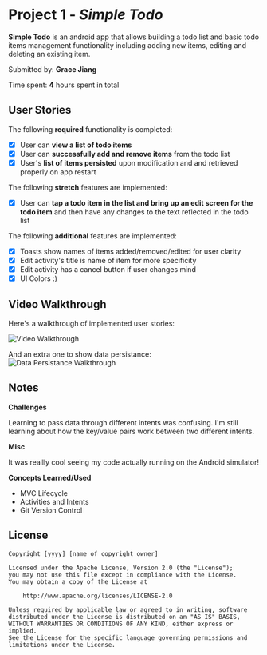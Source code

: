 # Project 1 - *Simple Todo*

**Simple Todo** is an android app that allows building a todo list and basic todo items management functionality including adding new items, editing and deleting an existing item.

Submitted by: **Grace Jiang**

Time spent: **4** hours spent in total

## User Stories

The following **required** functionality is completed:

* [X] User can **view a list of todo items**
* [X] User can **successfully add and remove items** from the todo list
* [X] User's **list of items persisted** upon modification and and retrieved properly on app restart

The following **stretch** features are implemented:

* [X] User can **tap a todo item in the list and bring up an edit screen for the todo item** and then have any changes to the text reflected in the todo list

The following **additional** features are implemented:

* [X] Toasts show names of items added/removed/edited for user clarity
* [X] Edit activity's title is name of item for more specificity
* [X] Edit activity has a cancel button if user changes mind
* [X] UI Colors :)

## Video Walkthrough

Here's a walkthrough of implemented user stories:

<img src='demo.gif' title='Video Walkthrough' width='' alt='Video Walkthrough' />

And an extra one to show data persistance:
<img src='data-persistance.gif' title='Data Persistance Walkthrough' width='' alt='Data Persistance Walkthrough' />


## Notes

**Challenges**

Learning to pass data through different intents was confusing. I'm still learning about how the key/value pairs work between two different intents.

**Misc**

It was reallly cool seeing my code actually running on the Android simulator!

**Concepts Learned/Used**
* MVC Lifecycle
* Activities and Intents
* Git Version Control

## License

    Copyright [yyyy] [name of copyright owner]

    Licensed under the Apache License, Version 2.0 (the "License");
    you may not use this file except in compliance with the License.
    You may obtain a copy of the License at

        http://www.apache.org/licenses/LICENSE-2.0

    Unless required by applicable law or agreed to in writing, software
    distributed under the License is distributed on an "AS IS" BASIS,
    WITHOUT WARRANTIES OR CONDITIONS OF ANY KIND, either express or implied.
    See the License for the specific language governing permissions and
    limitations under the License.
